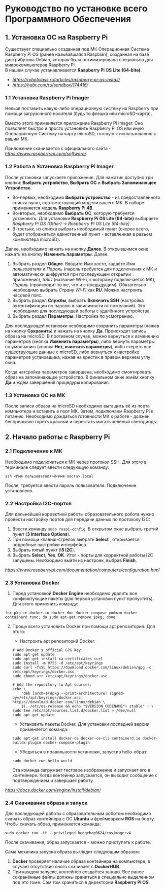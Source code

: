 # Руководство по установке всего Программного Обеспечения

## 1. Установка ОС на Raspberry Pi
Существует специально созданная под МК Операционная Система Raspberry Pi OS (ранее называвшаяся Raspbian), созданная на базе дистрибутива Debian, которая была оптимизирована специально для микрокомпьютеров Raspberry Pi.\
В нашем случае устанавливается **Raspberry Pi OS Lite (64-bite)**.

- _https://robotclass.ru/articles/raspberry-pi-os-install/_
- _https://habr.com/ru/sandbox/174416/_

### 1.1 Установка Raspberry Pi Imager
Нельзя поставить какую-либо операционную систему на Raspberry при помощи загрузочного носителя (будь то флешка или microSD-карта).

Вместо этого применяется приложение Raspberry Pi Imager. Оно позволяет быстро и просто установить Raspberry Pi OS или иную Операционную Систему на карту microSD, готовую к использованию с вашим МК.

Приложение скачивается с официального сайта - _https://www.raspberrypi.com/software/_.

### 1.2 Работа в Установка Raspberry Pi Imager
После установки запускаете приложение. Для нажатия доступно три кнопки: **Выбрать устройство**, **Выбрать ОС** и **Выбрать Запоминающее Устройство**.
- Во-первых, необходимо **Выбрать устройство** - из предоставленного списка пункт, соответствующий модели вашего МК. В наборе применяется модель **Raspberry Pi 4B**.
- Во-вторых, необходимо **Выбрать ОС**, которую требуется установить. Для установки **Raspberry Pi OS Lite (64-bite)** выбираете *Raspberry Pi OS (Other) -> Raspberry Pi OS Lite (64-bite)*.
- В-третьих, из списка выбрать неободимый пункт (скорее всего, будет отображаться единственный пункт - вставленная в разъём компьютера microSD).

Далее, необходимо нажать на кнопку **Далее**. В открывшимся окне нажать на кнопку **Изменить параметры**. Далее:
1. Выбрать раздел **Общее**. Вводите *Имя хоста*, задаёте *Имя пользователя* и *Пароль* (пароль требуется для подключения к МК и автоматически шифруется при последующем открытии приложения), *SSID* (название Wi-Fi, к которому подключается МК), *Пароль* (происходит то же, что и с предыдущим). Обязательно необходимо выбрать *Страну Wi-Fi* как **RU**. Можно настроить часовой пояс.
2. Выбрать раздел **Службы**, выбрать **Включить SSH** (настройка аутентификации по паролю в зависимости от пожеланий). Это необходимо для последующей работы с удалённого устройства.
3. Выбрать раздел **Параметры**. Настройка по усмотрению.

Для последующей установки необходимо сохранить параметры (нажав на кнопку **Сохранить**) и нажать на кнопку **Да**. Происходит запись образа на microSD. В противном случае, можно вернуться к изменению параметров (кнопка **Изменить параметры**), либо вернуть параметры по умолчанию (кнопка **Нет, очистить параметры**), либо стереть все существующие данные с microSD, либо вернуться к настройке параметров установщика, нажав на крестик в правом верхнем углу окна.

Когда натсройка параметров завершена, необходимо смонтировать образ на запоминающее устройство. В финальном окне жмём кнопку **Да** и ждём завершения процедуры копирования.

### 1.3 Установка ОС на МК
После записи образа на microSD необходимо вытащить её из порта компьютера и вставить в порт МК. Затем, подключаем Raspberry Pi к питанию. Необходимо дождаться готовности МК к работе - должен беспрерывно гореть красный и перестать мигать зелёный светодиоды.


## 2. Начало работы с Raspberry Pi
### 2.1 Подключение к МК
Необходимо подключиться к МК через протокол SSH. Для этого в терминале следует ввести следующую команду:

```
ssh <Имя пользователя>@<имя хоста>.local
```
После, требуется ввести пароль пользователя. Подключение установлено.

### 2.2 Настройка I2C-портов
Для дальнейшей корректной работы образовательного робота нужно провести настройку портов для передачи данных по протоколу I2C:
1. Ввести команду ```sudo raspi-config```. В открытом окне выбрать третий пункт (**3 Interface Options**).
2. При помощи клавиш-стрелок выбрать **Select** , открывается подробные настройки интерфейса.
3. Выбрать пятый пункт (**I5 I2C**).
4. Выбрать **Select**, **Yes**, **OK**.
Итог - порты для корректной работы I2C запущены. Необходимо выйти из настроек, выбрав **Finish**.

_https://www.raspberrypi.com/documentation/computers/configuration.html_

### 2.3 Установка Docker
1. Перед установкой **Docker Engine** необходимо удалить все конфликтующие пакеты (для первой установки пункт пропустить). Для этого применить команду:
```
for pkg in docker.io docker-doc docker-compose podman-docker containerd runc; do sudo apt-get remove $pkg; done
```
2. Проще всего установить Docker при помощи apt репозитория. Для этого:
    - Настроить apt репозиторий Docker:
    ```
    # Add Docker's official GPG key:
    sudo apt-get update
    sudo apt-get install ca-certificates curl
    sudo install -m 0755 -d /etc/apt/keyrings
    sudo curl -fsSL https://download.docker.com/linux/debian/gpg -o /etc/apt/keyrings/docker.asc
    sudo chmod a+r /etc/apt/keyrings/docker.asc

    # Add the repository to Apt sources:
    echo \
        "deb [arch=$(dpkg --print-architecture) signed-by=/etc/apt/keyrings/docker.asc] https://download.docker.com/linux/debian \
        $(. /etc/os-release && echo "$VERSION_CODENAME") stable" | \
    sudo tee /etc/apt/sources.list.d/docker.list > /dev/null
    sudo apt-get update
    ```
    - Установить пакеты Docker. Для установки последней версии применяется команда:
    ```
    sudo apt-get install docker-ce docker-ce-cli containerd.io docker-buildx-plugin docker-compose-plugin
    ```
    
    - Убедиться в правильности установки, запустив hello-образ:
    ```
    sudo docker run hello-world
    ```
    Эта команда загружает тестовое изображение и запускает его в контейнере. Когда контейнер запускается, он выводит сообщение с подтверждением и завершает работу.

_https://docs.docker.com/engine/install/debian/_

### 2.4 Скачивание образа и запуск
Для последующей работы с образовательным роботом необходимо скачать образ контейнера с ОС **Ubuntu** и фреймворком **ROS** на борту.\
Чтобы скачать образ, применяется команда:
```
sudo docker run -it --privileged hedgehog0624/rosimage:v4
```
После скачивания, образ запускается - можно приступать к работе.

Сама механика запуска образа выглядит следующим образом:
1. **Docker** проверяет наличие образа контейнера на компьютере, в случает отсутствия оного скачивает с **DockerHUB**.
2. При каждом запуске, контейнер создаётся заново. Все ранее сохранённые файлы должны храниться в специально выделенном под это томе. Сам том храниться в директории **Raspberry Pi OS**.